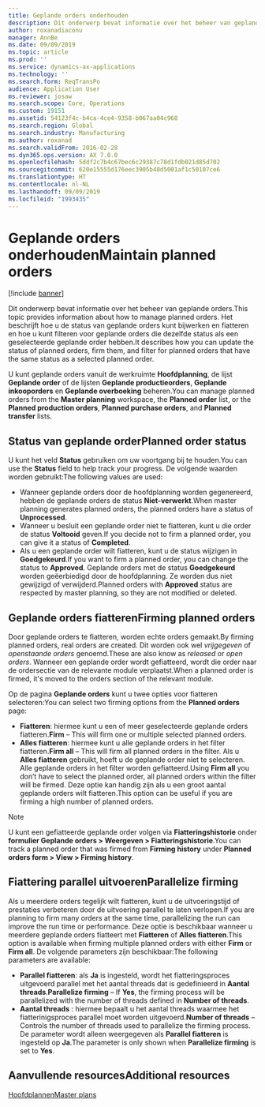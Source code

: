 ```yaml
---
title: Geplande orders onderhouden
description: Dit onderwerp bevat informatie over het beheer van geplande orders. Het beschrijft hoe u de status van geplande orders kunt bijwerken en fiatteren en hoe u kunt filteren voor geplande orders die dezelfde status als een geselecteerde geplande order hebben.
author: roxanadiaconu
manager: AnnBe
ms.date: 09/09/2019
ms.topic: article
ms.prod: ''
ms.service: dynamics-ax-applications
ms.technology: ''
ms.search.form: ReqTransPo
audience: Application User
ms.reviewer: josaw
ms.search.scope: Core, Operations
ms.custom: 19151
ms.assetid: 54123f4c-b4ca-4ce4-9358-b067aa04c968
ms.search.region: Global
ms.search.industry: Manufacturing
ms.author: roxanad
ms.search.validFrom: 2016-02-28
ms.dyn365.ops.version: AX 7.0.0
ms.openlocfilehash: 5ddf2c7b4c67bec6c29387c78d1fdb021d85d702
ms.sourcegitcommit: 620e15555d176eec3905b48d5001af1c50107ce6
ms.translationtype: HT
ms.contentlocale: nl-NL
ms.lasthandoff: 09/09/2019
ms.locfileid: "1993435"
---
```

# <a name="maintain-planned-orders"></a><span data-ttu-id="a6a41-104">Geplande orders onderhouden</span><span class="sxs-lookup"><span data-stu-id="a6a41-104">Maintain planned orders</span></span>

[!include [banner](../includes/banner.md)]

<span data-ttu-id="a6a41-105">Dit onderwerp bevat informatie over het beheer van geplande orders.</span><span class="sxs-lookup"><span data-stu-id="a6a41-105">This topic provides information about how to manage planned orders.</span></span> <span data-ttu-id="a6a41-106">Het beschrijft hoe u de status van geplande orders kunt bijwerken en fiatteren en hoe u kunt filteren voor geplande orders die dezelfde status als een geselecteerde geplande order hebben.</span><span class="sxs-lookup"><span data-stu-id="a6a41-106">It describes how you can update the status of planned orders, firm them, and filter for planned orders that have the same status as a selected planned order.</span></span>

<span data-ttu-id="a6a41-107">U kunt geplande orders vanuit de werkruimte **Hoofdplanning**, de lijst **Geplande order** of de lijsten **Geplande productieorders**, **Geplande inkooporders** en **Geplande overboeking** beheren.</span><span class="sxs-lookup"><span data-stu-id="a6a41-107">You can manage planned orders from the **Master planning** workspace, the **Planned order** list, or the **Planned production orders**, **Planned purchase orders**, and **Planned transfer** lists.</span></span> 

## <a name="planned-order-status"></a><span data-ttu-id="a6a41-108">Status van geplande order</span><span class="sxs-lookup"><span data-stu-id="a6a41-108">Planned order status</span></span>
<span data-ttu-id="a6a41-109">U kunt het veld **Status** gebruiken om uw voortgang bij te houden.</span><span class="sxs-lookup"><span data-stu-id="a6a41-109">You can use the **Status** field to help track your progress.</span></span> <span data-ttu-id="a6a41-110">De volgende waarden worden gebruikt:</span><span class="sxs-lookup"><span data-stu-id="a6a41-110">The following values are used:</span></span>

-   <span data-ttu-id="a6a41-111">Wanneer geplande orders door de hoofdplanning worden gegenereerd, hebben de geplande orders de status **Niet-verwerkt**.</span><span class="sxs-lookup"><span data-stu-id="a6a41-111">When master planning generates planned orders, the planned orders have a status of **Unprocessed**.</span></span>
-   <span data-ttu-id="a6a41-112">Wanneer u besluit een geplande order niet te fiatteren, kunt u die order de status **Voltooid** geven.</span><span class="sxs-lookup"><span data-stu-id="a6a41-112">If you decide not to firm a planned order, you can give it a status of **Completed**.</span></span>
-   <span data-ttu-id="a6a41-113">Als u een geplande order wilt fiatteren, kunt u de status wijzigen in **Goedgekeurd**.</span><span class="sxs-lookup"><span data-stu-id="a6a41-113">If you want to firm a planned order, you can change the status to **Approved**.</span></span> <span data-ttu-id="a6a41-114">Geplande orders met de status **Goedgekeurd** worden geëerbiedigd door de hoofdplanning. Ze worden dus niet gewijzigd of verwijderd.</span><span class="sxs-lookup"><span data-stu-id="a6a41-114">Planned orders with **Approved** status are respected by master planning, so they are not modified or deleted.</span></span> 

## <a name="firming-planned-orders"></a><span data-ttu-id="a6a41-115">Geplande orders fiatteren</span><span class="sxs-lookup"><span data-stu-id="a6a41-115">Firming planned orders</span></span> 
<span data-ttu-id="a6a41-116">Door geplande orders te fiatteren, worden echte orders gemaakt.</span><span class="sxs-lookup"><span data-stu-id="a6a41-116">By firming planned orders, real orders are created.</span></span> <span data-ttu-id="a6a41-117">Dit worden ook wel *vrijgegeven* of *openstaande orders* genoemd.</span><span class="sxs-lookup"><span data-stu-id="a6a41-117">These are also know as *released* or *open orders*.</span></span> <span data-ttu-id="a6a41-118">Wanneer een geplande order wordt gefiatteerd, wordt die order naar de ordersectie van de relevante module verplaatst.</span><span class="sxs-lookup"><span data-stu-id="a6a41-118">When a planned order is firmed, it's moved to the orders section of the relevant module.</span></span>

<span data-ttu-id="a6a41-119">Op de pagina **Geplande orders** kunt u twee opties voor fiatteren selecteren:</span><span class="sxs-lookup"><span data-stu-id="a6a41-119">You can select two firming options from the **Planned orders** page:</span></span>

-   <span data-ttu-id="a6a41-120">**Fiatteren**: hiermee kunt u een of meer geselecteerde geplande orders fiatteren.</span><span class="sxs-lookup"><span data-stu-id="a6a41-120">**Firm** – This will firm one or multiple selected planned orders.</span></span>
-   <span data-ttu-id="a6a41-121">**Alles fiatteren**: hiermee kunt u alle geplande orders in het filter fiatteren.</span><span class="sxs-lookup"><span data-stu-id="a6a41-121">**Firm all** – This will firm all planned orders in the filter.</span></span> <span data-ttu-id="a6a41-122">Als u **Alles fiatteren** gebruikt, hoeft u de geplande order niet te selecteren. Alle geplande orders in het filter worden gefiatteerd.</span><span class="sxs-lookup"><span data-stu-id="a6a41-122">Using **Firm all** you don’t have to select the planned order, all planned orders within the filter will be firmed.</span></span> <span data-ttu-id="a6a41-123">Deze optie kan handig zijn als u een groot aantal geplande orders wilt fiatteren.</span><span class="sxs-lookup"><span data-stu-id="a6a41-123">This option can be useful if you are firming a high number of planned orders.</span></span>

> [!NOTE]
> <span data-ttu-id="a6a41-124">U kunt een gefiatteerde geplande order volgen via **Fiatteringshistorie** onder **formulier Geplande orders > Weergeven > Fiatteringshistorie**.</span><span class="sxs-lookup"><span data-stu-id="a6a41-124">You can track a planned order that was firmed from **Firming history** under **Planned orders form > View > Firming history**.</span></span>

## <a name="parallelize-firming"></a><span data-ttu-id="a6a41-125">Fiattering parallel uitvoeren</span><span class="sxs-lookup"><span data-stu-id="a6a41-125">Parallelize firming</span></span>
<span data-ttu-id="a6a41-126">Als u meerdere orders tegelijk wilt fiatteren, kunt u de uitvoeringstijd of prestaties verbeteren door de uitvoering parallel te laten verlopen.</span><span class="sxs-lookup"><span data-stu-id="a6a41-126">If you are planning to firm many orders at the same time, parallelizing the run can improve the run time or performance.</span></span> <span data-ttu-id="a6a41-127">Deze optie is beschikbaar wanneer u meerdere geplande orders fiatteert met **Fiatteren** of **Alles fiatteren**.</span><span class="sxs-lookup"><span data-stu-id="a6a41-127">This option is available when firming multiple planned orders with either **Firm** or **Firm all**.</span></span> <span data-ttu-id="a6a41-128">De volgende parameters zijn beschikbaar:</span><span class="sxs-lookup"><span data-stu-id="a6a41-128">The following parameters are available:</span></span>

-   <span data-ttu-id="a6a41-129">**Parallel fiatteren**: als **Ja** is ingesteld, wordt het fiatteringsproces uitgevoerd parallel met het aantal threads dat is gedefinieerd in **Aantal threads**.</span><span class="sxs-lookup"><span data-stu-id="a6a41-129">**Parallelize firming** – If **Yes**, the firming process will be parallelized with the number of threads defined in **Number of threads**.</span></span>
-   <span data-ttu-id="a6a41-130">**Aantal threads** : hiermee bepaalt u het aantal threads waarmee het fiatterinigsproces parallel moet worden uitgevoerd.</span><span class="sxs-lookup"><span data-stu-id="a6a41-130">**Number of threads** – Controls the number of threads used to parallelize the firming process.</span></span> <span data-ttu-id="a6a41-131">De parameter wordt alleen weergegeven als **Parallel fiatteren** is ingesteld op **Ja**.</span><span class="sxs-lookup"><span data-stu-id="a6a41-131">The parameter is only shown when **Parallelize firming** is set to **Yes**.</span></span>


<a name="additional-resources"></a><span data-ttu-id="a6a41-132">Aanvullende resources</span><span class="sxs-lookup"><span data-stu-id="a6a41-132">Additional resources</span></span>
--------

[<span data-ttu-id="a6a41-133">Hoofdplannen</span><span class="sxs-lookup"><span data-stu-id="a6a41-133">Master plans</span></span>](master-plans.md)



